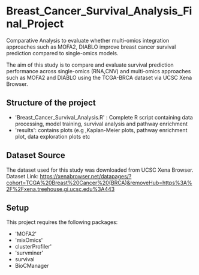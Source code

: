 # Breast_Cancer_Survival_Analysis_Final_Project
Comparative Analysis to evaluate whether multi-omics integration approaches  such as  MOFA2, DIABLO improve breast cancer survival prediction compared to single-omics  models.

The aim of this study is to compare and evaluate survival prediction performance across single-omics (RNA,CNV) and multi-omics approaches such as MOFA2 and DIABLO using the TCGA-BRCA dataset via UCSC Xena Browser.

## Structure of the project
- 'Breast_Cancer_Survival_Analysis.R' : Complete R script containing data processing, model training, survival analysis and pathway enrichment
- 'results': contains plots (e.g ,Kaplan-Meier plots, pathway enrichment plot, data exploration plots etc



## Dataset Source
The dataset used for this study was downloaded from UCSC Xena Browser. 
Dataset Link: https://xenabrowser.net/datapages/?cohort=TCGA%20Breast%20Cancer%20(BRCA)&removeHub=https%3A%2F%2Fxena.treehouse.gi.ucsc.edu%3A443


## Setup
This project requires the following packages:
- 'MOFA2'
- 'mixOmics'
- clusterProfiler'
- 'survminer'
- survival
- BioCManager
